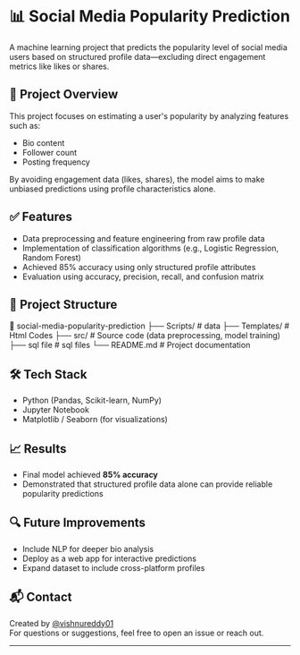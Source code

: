 # 📊 Social Media Popularity Prediction

A machine learning project that predicts the popularity level of social media users based on structured profile data—excluding direct engagement metrics like likes or shares.

## 🚀 Project Overview

This project focuses on estimating a user's popularity by analyzing features such as:
- Bio content
- Follower count
- Posting frequency

By avoiding engagement data (likes, shares), the model aims to make unbiased predictions using profile characteristics alone.

## ✅ Features

- Data preprocessing and feature engineering from raw profile data
- Implementation of classification algorithms (e.g., Logistic Regression, Random Forest)
- Achieved 85% accuracy using only structured profile attributes
- Evaluation using accuracy, precision, recall, and confusion matrix

## 📁 Project Structure
📂 social-media-popularity-prediction
├── Scripts/ # data
├── Templates/ # Html Codes
├── src/ # Source code (data preprocessing, model training)
├── sql file # sql files
└── README.md # Project documentation

## 🛠️ Tech Stack

- Python (Pandas, Scikit-learn, NumPy)
- Jupyter Notebook
- Matplotlib / Seaborn (for visualizations)

## 📈 Results

- Final model achieved **85% accuracy**
- Demonstrated that structured profile data alone can provide reliable popularity predictions

## 🔍 Future Improvements

- Include NLP for deeper bio analysis
- Deploy as a web app for interactive predictions
- Expand dataset to include cross-platform profiles

## 📬 Contact

Created by [@vishnureddy01](https://github.com/vishnureddy01)  
For questions or suggestions, feel free to open an issue or reach out.

---

